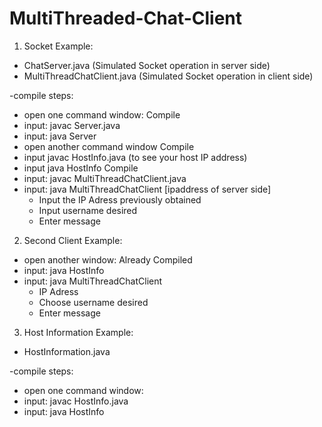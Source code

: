 # MultiThreaded-Chat-Client
1. Socket Example:
- ChatServer.java (Simulated Socket operation in server side)
- MultiThreadChatClient.java (Simulated Socket operation in client side)

-compile steps:
   - open one command window:
   Compile 
   - input: javac Server.java
   - input: java Server
   - open another command window
   Compile
   - input javac HostInfo.java (to see your host IP address)
   - input java HostInfo
   Compile
   - input: javac MultiThreadChatClient.java
   - input: java MultiThreadChatClient [ipaddress of server side]
        - Input the IP Adress previously obtained
        - Input username desired
        - Enter message
   
 2. Second Client Example:
 - open another window:
 Already Compiled
 - input: java HostInfo
 - input: java MultiThreadChatClient
    - IP Adress
    - Choose username desired
    - Enter message
   
3. Host Information Example:
- HostInformation.java

 -compile steps:
   - open one command window:
   - input: javac HostInfo.java
   - input: java HostInfo

